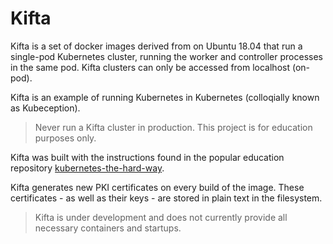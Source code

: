 # Kifta

Kifta is a set of docker images derived from on Ubuntu 18.04 that run a
single-pod Kubernetes cluster, running the worker and controller processes in
the same pod. Kifta clusters can only be accessed from localhost (on-pod).

Kifta is an example of running Kubernetes in Kubernetes (colloqially known as
Kubeception).

> Never run a Kifta cluster in production. This project is for education
> purposes only.

Kifta was built with the instructions found in the popular education repository
[kubernetes-the-hard-way](https://github.com/kelseyhightower/kubernetes-the-hard-way).

Kifta generates new PKI certificates on every build of the image. These
certificates - as well as their keys - are stored in plain text in the
filesystem.

> Kifta is under development and does not currently provide all necessary
> containers and startups.
